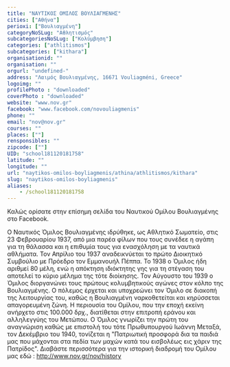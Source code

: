 ```yaml
---
title: "ΝΑΥΤΙΚΟΣ ΟΜΙΛΟΣ ΒΟΥΛΙΑΓΜΕΝΗΣ"
cities: ["Αθήνα"]
perioxi: ["Βουλιαγμένη"]
categoryNoSLug: "Αθλητισμός"
subcategoriesNoSLug: ["Κολύμβηση"]
categories: ["athlitismos"]
subcategories: ["kithara"]
organisationid: ""
organisation: ""
orgurl: "undefined-"
address: "Λαιμός Βουλιαγμένης, 16671 Vouliagméni, Greece"
logoimg: ""
profilePhoto : "downloaded"
coverPhoto : "downloaded"
website: "www.nov.gr"
facebook: "www.facebook.com/novouliagmenis"
phone: ""
email: "nov@nov.gr"
courses: ""
places: [""]
rensponsibles: ""
zipcode: [""]
UID: "school181120181758"
latitude: ""
longitude: ""
url: "naytikos-omilos-boyliagmenis/athina/athlitismos/kithara"
slug: "naytikos-omilos-boyliagmenis"
aliases:
    - /school181120181758
---
```



Καλώς ορίσατε στην επίσημη σελίδα του Ναυτικού Ομίλου Βουλιαγμένης στο Facebook.

Ο Ναυτικός Όμιλος Βουλιαγμένης ιδρύθηκε, ως Αθλητικό Σωματείο, στις 23 Φεβρουαρίου 1937, από μια παρέα φίλων που τους συνέδεε η αγάπη για τη θάλασσα και η επιθυμία τους για ενασχόληση με τα ναυτικά αθλήματα. Τον Απρίλιο του 1937 αναδεικνύεται το πρώτο Διοικητικό Συμβούλιο με Πρόεδρο τον Εμμανουήλ Πέππα. Το 1938 ο Όμιλος ήδη αριθμεί 80 μέλη, ενώ η απόκτηση ιδιόκτητης γης για τη στέγαση του αποτελεί το κύριο μέλημα της τότε διοίκησης. Τον Αύγουστο του 1939 ο Όμιλος διοργανώνει τους πρώτους κολυμβητικούς αγώνες στον κόλπο της Βουλιαγμένης. Ο πόλεμος έρχεται και υποχρεώνει τον Όμιλο σε διακοπή της λειτουργίας του, καθώς η Βουλιαγμένη ναρκοθετείται και κηρύσσεται απαγορευμένη ζώνη. Η περιουσία του Ομίλου, που την εποχή εκείνη ανήρχετο στις 100.000 δρχ., διατίθεται στην επιτροπή εράνου και αλληλεγγύης του Μετώπου. Ο Όμιλος γνωρίζει την πρώτη του αναγνώριση καθώς με επιστολή του τότε Πρωθυπουργού Ιωάννη Μεταξά, τον Δεκέμβριο του 1940, τονίζεται η &quot;Πατριωτική προσφορά δια τα παιδιά μας που μάχονται στα πεδία των μαχών κατά του εισβολέως εις χάριν της Πατρίδος&quot;. Διαβάστε περισσότερα για την ιστορική διαδρομή του Ομίλου μας εδώ : http://www.nov.gr/nov/history